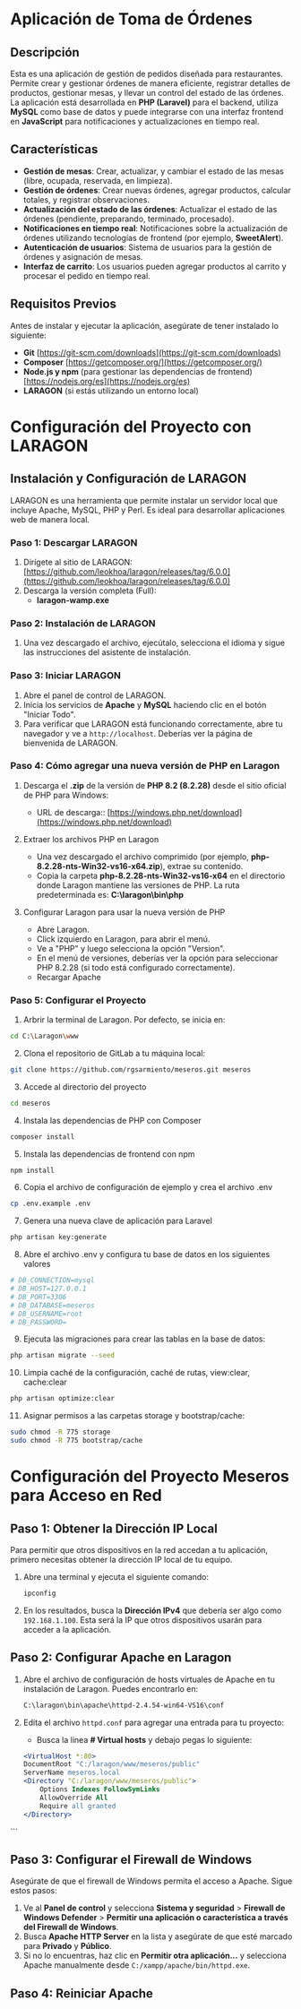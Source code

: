# Aplicación de Toma de Órdenes

## Descripción

Esta es una aplicación de gestión de pedidos diseñada para restaurantes. Permite crear y gestionar órdenes de manera eficiente, registrar detalles de productos, gestionar mesas, y llevar un control del estado de las órdenes. La aplicación está desarrollada en **PHP (Laravel)** para el backend, utiliza **MySQL** como base de datos y puede integrarse con una interfaz frontend en **JavaScript** para notificaciones y actualizaciones en tiempo real.

## Características

- **Gestión de mesas**: Crear, actualizar, y cambiar el estado de las mesas (libre, ocupada, reservada, en limpieza).
- **Gestión de órdenes**: Crear nuevas órdenes, agregar productos, calcular totales, y registrar observaciones.
- **Actualización del estado de las órdenes**: Actualizar el estado de las órdenes (pendiente, preparando, terminado, procesado).
- **Notificaciones en tiempo real**: Notificaciones sobre la actualización de órdenes utilizando tecnologías de frontend (por ejemplo, **SweetAlert**).
- **Autenticación de usuarios**: Sistema de usuarios para la gestión de órdenes y asignación de mesas.
- **Interfaz de carrito**: Los usuarios pueden agregar productos al carrito y procesar el pedido en tiempo real.
  
## Requisitos Previos

Antes de instalar y ejecutar la aplicación, asegúrate de tener instalado lo siguiente:

- **Git** [https://git-scm.com/downloads](https://git-scm.com/downloads)
- **Composer** [https://getcomposer.org/](https://getcomposer.org/)
- **Node.js y npm** (para gestionar las dependencias de frontend) [https://nodejs.org/es](https://nodejs.org/es)
- **LARAGON** (si estás utilizando un entorno local)

# Configuración del Proyecto con LARAGON

## Instalación y Configuración de LARAGON

LARAGON es una herramienta que permite instalar un servidor local que incluye Apache, MySQL, PHP y Perl. Es ideal para desarrollar aplicaciones web de manera local.

### Paso 1: Descargar LARAGON

1. Dirígete al sitio de LARAGON: [https://github.com/leokhoa/laragon/releases/tag/6.0.0](https://github.com/leokhoa/laragon/releases/tag/6.0.0)
2. Descarga la versión completa (Full):
   - **laragon-wamp.exe**

### Paso 2: Instalación de LARAGON

1. Una vez descargado el archivo, ejecútalo, selecciona el idioma y sigue las instrucciones del asistente de instalación.

### Paso 3: Iniciar LARAGON

1. Abre el panel de control de LARAGON.
2. Inicia los servicios de **Apache** y **MySQL** haciendo clic en el botón "Iniciar Todo".
3. Para verificar que LARAGON está funcionando correctamente, abre tu navegador y ve a `http://localhost`. Deberías ver la página de bienvenida de LARAGON.

### Paso 4: Cómo agregar una nueva versión de PHP en Laragon

1. Descarga el **.zip** de la versión de **PHP 8.2 (8.2.28)** desde el sitio oficial de PHP para Windows:
    - URL de descarga:: [https://windows.php.net/download](https://windows.php.net/download)

2. Extraer los archivos PHP en Laragon
    - Una vez descargado el archivo comprimido (por ejemplo, **php-8.2.28-nts-Win32-vs16-x64.zip**), extrae su contenido.
    - Copia la carpeta **php-8.2.28-nts-Win32-vs16-x64** en el directorio donde Laragon mantiene las versiones de PHP. La ruta predeterminada es: **C:\laragon\bin\php**

3. Configurar Laragon para usar la nueva versión de PHP
    - Abre Laragon.
    - Click izquierdo en Laragon, para abrir el menú.
    - Ve a "PHP" y luego selecciona la opción "Version".
    - En el menú de versiones, deberías ver la opción para seleccionar PHP 8.2.28 (si todo está configurado correctamente).
    - Recargar Apache

### Paso 5: Configurar el Proyecto

1. Arbrir la terminal de Laragon. Por defecto, se inicia en:

```bash
cd C:\Laragon\www
```

2. Clona el repositorio de GitLab a tu máquina local:
```bash
git clone https://github.com/rgsarmiento/meseros.git meseros
```
3. Accede al directorio del proyecto
```bash
cd meseros
```
4. Instala las dependencias de PHP con Composer
```bash
composer install
```
5. Instala las dependencias de frontend con npm
```bash
npm install
```
6. Copia el archivo de configuración de ejemplo y crea el archivo .env
```bash
cp .env.example .env
```
7. Genera una nueva clave de aplicación para Laravel
```bash
php artisan key:generate
```
8. Abre el archivo .env y configura tu base de datos en los siguientes valores
```bash
# DB_CONNECTION=mysql
# DB_HOST=127.0.0.1
# DB_PORT=3306
# DB_DATABASE=meseros
# DB_USERNAME=root
# DB_PASSWORD=
```
9. Ejecuta las migraciones para crear las tablas en la base de datos:
```bash
php artisan migrate --seed
```

10. Limpia caché de la configuración, caché de rutas, view:clear, cache:clear
```bash
php artisan optimize:clear  
```

11. Asignar permisos a las carpetas storage y bootstrap/cache:
```bash
sudo chmod -R 775 storage
sudo chmod -R 775 bootstrap/cache
```
# Configuración del Proyecto Meseros para Acceso en Red

## Paso 1: Obtener la Dirección IP Local

Para permitir que otros dispositivos en la red accedan a tu aplicación, primero necesitas obtener la dirección IP local de tu equipo.

1. Abre una terminal y ejecuta el siguiente comando:

    ```bash
    ipconfig
    ```

2. En los resultados, busca la **Dirección IPv4** que debería ser algo como `192.168.1.100`. Esta será la IP que otros dispositivos usarán para acceder a la aplicación.

## Paso 2: Configurar Apache en Laragon

1. Abre el archivo de configuración de hosts virtuales de Apache en tu instalación de Laragon. Puedes encontrarlo en:

    ```bash
    C:\laragon\bin\apache\httpd-2.4.54-win64-VS16\conf
    ```

2. Edita el archivo `httpd.conf` para agregar una entrada para tu proyecto:
    - Busca la linea **# Virtual hosts** y debajo pegas lo siguiente:
    ```apache
    <VirtualHost *:80>
    DocumentRoot "C:/laragon/www/meseros/public"
    ServerName meseros.local
    <Directory "C:/laragon/www/meseros/public">
        Options Indexes FollowSymLinks
        AllowOverride All
        Require all granted
    </Directory>
</VirtualHost>
    ```

## Paso 3: Configurar el Firewall de Windows

Asegúrate de que el firewall de Windows permita el acceso a Apache. Sigue estos pasos:

1. Ve al **Panel de control** y selecciona **Sistema y seguridad** > **Firewall de Windows Defender** > **Permitir una aplicación o característica a través del Firewall de Windows**.
2. Busca **Apache HTTP Server** en la lista y asegúrate de que esté marcado para **Privado** y **Público**.
3. Si no lo encuentras, haz clic en **Permitir otra aplicación...** y selecciona Apache manualmente desde `C:/xampp/apache/bin/httpd.exe`.

## Paso 4: Reiniciar Apache